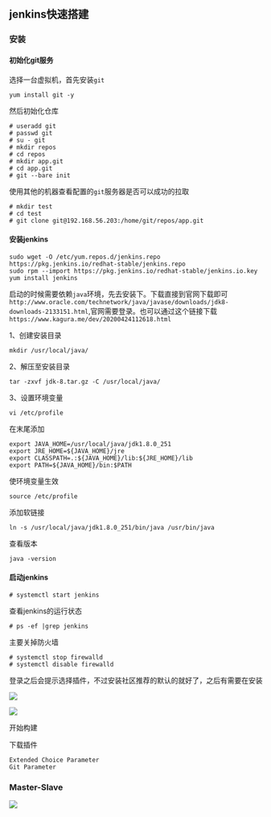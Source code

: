 ## jenkins快速搭建

### 安装

#### 初始化git服务

选择一台虚拟机，首先安装`git`

````
yum install git -y
````

然后初始化仓库

````
# useradd git
# passwd git
# su - git
# mkdir repos
# cd repos
# mkdir app.git
# cd app.git
# git --bare init
````

使用其他的机器查看配置的`git`服务器是否可以成功的拉取

````
# mkdir test
# cd test
# git clone git@192.168.56.203:/home/git/repos/app.git
````

#### 安装jenkins

````
sudo wget -O /etc/yum.repos.d/jenkins.repo https://pkg.jenkins.io/redhat-stable/jenkins.repo
sudo rpm --import https://pkg.jenkins.io/redhat-stable/jenkins.io.key
yum install jenkins
````

启动的时候需要依赖`java`环境，先去安装下。下载直接到官网下载即可`http://www.oracle.com/technetwork/java/javase/downloads/jdk8-downloads-2133151.html`,官网需要登录。也可以通过这个链接下载`https://www.kagura.me/dev/20200424112618.html`

1、创建安装目录

````
mkdir /usr/local/java/
````

2、解压至安装目录

````
tar -zxvf jdk-8.tar.gz -C /usr/local/java/

````

3、设置环境变量

````
vi /etc/profile
````

在末尾添加

````
export JAVA_HOME=/usr/local/java/jdk1.8.0_251
export JRE_HOME=${JAVA_HOME}/jre
export CLASSPATH=.:${JAVA_HOME}/lib:${JRE_HOME}/lib
export PATH=${JAVA_HOME}/bin:$PATH
````

使环境变量生效

````
source /etc/profile
````

添加软链接

````
ln -s /usr/local/java/jdk1.8.0_251/bin/java /usr/bin/java
````

查看版本

````
java -version
````


#### 启动jenkins

````
# systemctl start jenkins
````

查看jenkins的运行状态

````
# ps -ef |grep jenkins
````

主要关掉防火墙

````
# systemctl stop firewalld
# systemctl disable firewalld
````

登录之后会提示选择插件，不过安装社区推荐的默认的就好了，之后有需要在安装

![](https://img2020.cnblogs.com/blog/1237626/202006/1237626-20200607231207133-580853441.png)

![](https://img2020.cnblogs.com/blog/1237626/202006/1237626-20200607231217292-1098648690.png)

开始构建  

下载插件

````
Extended Choice Parameter
Git Parameter
````


### Master-Slave

![](https://img2020.cnblogs.com/blog/1237626/202006/1237626-20200607181642713-425209453.png)


